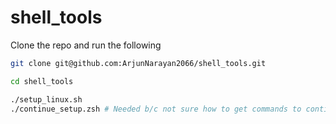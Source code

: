 # shell_tools

Clone the repo and run the following
```bash
git clone git@github.com:ArjunNarayan2066/shell_tools.git

cd shell_tools

./setup_linux.sh
./continue_setup.zsh # Needed b/c not sure how to get commands to continue through shell change
```
